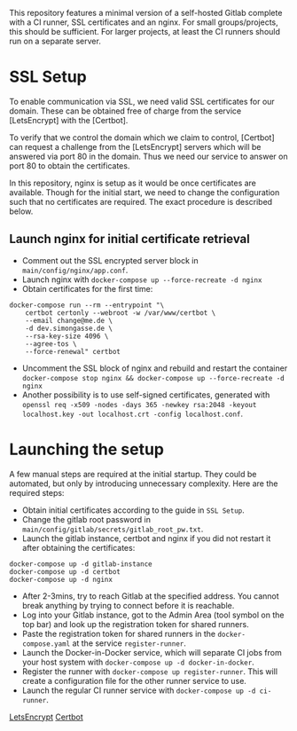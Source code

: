 
This repository features a minimal version of a self-hosted Gitlab complete with a CI runner, SSL certificates and an nginx. For small groups/projects, this should be sufficient. For larger projects, at least the CI runners should run on a separate server.

# SSL Setup
To enable communication via SSL, we need valid SSL certificates for our domain. These can be obtained free of charge from the service [LetsEncrypt] with the [Certbot].

To verify that we control the domain which we claim to control, [Certbot] can request a challenge from the [LetsEncrypt] servers which will be answered via port 80 in the domain. Thus we need our service to answer on port 80 to obtain the certificates.

In this repository, nginx is setup as it would be once certificates are available. Though for the initial start, we need to change the configuration such that no certificates are required. The exact procedure is described below.

## Launch nginx for initial certificate retrieval
- Comment out the SSL encrypted server block in `main/config/nginx/app.conf`.
- Launch nginx with `docker-compose up --force-recreate -d nginx`
- Obtain certificates for the first time:
```
docker-compose run --rm --entrypoint "\
    certbot certonly --webroot -w /var/www/certbot \
    --email change@me.de \
    -d dev.simongasse.de \
    --rsa-key-size 4096 \
    --agree-tos \
    --force-renewal" certbot
```
- Uncomment the SSL block of nginx and rebuild and restart the container `docker-compose stop nginx && docker-compose up --force-recreate -d nginx`
- Another possibility is to use self-signed certificates, generated with `openssl req -x509 -nodes -days 365 -newkey rsa:2048 -keyout localhost.key -out localhost.crt -config localhost.conf`.

# Launching the setup

A few manual steps are required at the initial startup. They could be automated, but only by introducing unnecessary complexity. Here are the required steps:
- Obtain initial certificates according to the guide in `SSL Setup`.
- Change the gitlab root password in `main/config/gitlab/secrets/gitlab_root_pw.txt`.
- Launch the gitlab instance, certbot and nginx if you did not restart it after obtaining the certificates:
```
docker-compose up -d gitlab-instance
docker-compose up -d certbot
docker-compose up -d nginx
```
- After 2-3mins, try to reach Gitlab at the specified address. You cannot break anything by trying to connect before it is reachable.
- Log into your Gitlab instance, got to the Admin Area (tool symbol on the top bar) and look up the registration token for shared runners.
- Paste the registration token for shared runners in the `docker-compose.yaml` at the service `register-runner`.
- Launch the Docker-in-Docker service, which will separate CI jobs from your host system with `docker-compose up -d docker-in-docker`.
- Register the runner with `docker-compose up register-runner`. This will create a configuration file for the other runner service to use.
- Launch the regular CI runner service with `docker-compose up -d ci-runner`.


[LetsEncrypt](https://letsencrypt.org/)
[Certbot](https://certbot.eff.org/)
